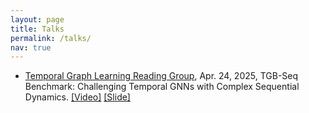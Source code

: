 ```yaml
---
layout: page
title: Talks
permalink: /talks/
nav: true
---
```


* [Temporal Graph Learning Reading Group](https://shenyanghuang.github.io/rg.html), Apr. 24, 2025, TGB-Seq Benchmark: Challenging Temporal GNNs with Complex Sequential Dynamics. [[Video]](https://www.youtube.com/watch?v=HjBTAiTTDoY&ab_channel=TemporalGraphLearning) [[Slide]](assets/ppt/TGB-Seq_tgltalk.pptx)